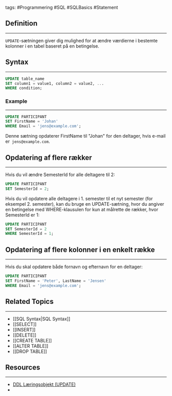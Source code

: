 tags: #Programmering #SQL #SQLBasics #Statement

## Definition 
---
``UPDATE``-sætningen giver dig mulighed for at ændre værdierne i bestemte kolonner i en tabel baseret på en betingelse.
## Syntax
---
```sql
UPDATE table_name
SET column1 = value1, column2 = value2, ...
WHERE condition;
```
### Example
---
```sql
UPDATE PARTICIPANT
SET FirstName = 'Johan'
WHERE Email = 'jens@example.com';
```
Denne sætning opdaterer FirstName til "Johan" for den deltager, hvis e-mail er`` jens@example.com``.

## Opdatering af flere rækker
---
Hvis du vil ændre SemesterId for alle deltagere til 2:
```SQL
UPDATE PARTICIPANT
SET SemesterId = 2;
```

Hvis du vil opdatere alle deltagere i 1. semester til et nyt semester (for eksempel 2. semester), kan du bruge en UPDATE-sætning, hvor du angiver en betingelse med WHERE-klau­sulen for kun at målrette de rækker, hvor SemesterId er 1:

```SQL
UPDATE PARTICIPANT
SET SemesterId = 2
WHERE SemesterId = 1;
```

## Opdatering af flere kolonner i en enkelt række
---
Hvis du skal opdatere både fornavn og efternavn for en deltager:
```SQL
UPDATE PARTICIPANT
SET FirstName = 'Peter', LastName = 'Jensen'
WHERE Email = 'jens@example.com';
```
## Related Topics
---
- [[SQL Syntax|SQL Syntax]]
- [[SELECT]]
- [[INSERT]]
- [[DELETE]]
- [[CREATE TABLE]]
- [[ALTER TABLE]]
- [[DROP TABLE]]

## Resources
---
- [DDL Læringsobjekt (UPDATE)](https://scorm.itslearning.com/data/3289/C20150/ims_import_14/scormcontent/index.html#/lessons/k027wp9IyBDD0tJCNtpU6qedY5XVhJNK)
- 